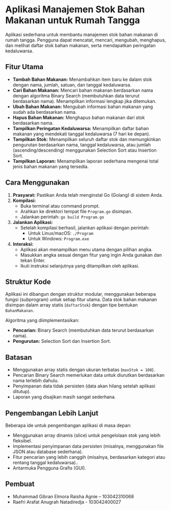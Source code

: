 # Aplikasi Manajemen Stok Bahan Makanan untuk Rumah Tangga

Aplikasi sederhana untuk membantu manajemen stok bahan makanan di rumah tangga. Pengguna dapat mencatat, mencari, mengubah, menghapus, dan melihat daftar stok bahan makanan, serta mendapatkan peringatan kedaluwarsa.

## Fitur Utama

* **Tambah Bahan Makanan:** Menambahkan item baru ke dalam stok dengan nama, jumlah, satuan, dan tanggal kedaluwarsa.
* **Cari Bahan Makanan:** Mencari bahan makanan berdasarkan nama dengan algoritma Binary Search (membutuhkan data terurut berdasarkan nama). Menampilkan informasi lengkap jika ditemukan.
* **Ubah Bahan Makanan:** Mengubah informasi bahan makanan yang sudah ada berdasarkan nama.
* **Hapus Bahan Makanan:** Menghapus bahan makanan dari stok berdasarkan nama.
* **Tampilkan Peringatan Kedaluwarsa:** Menampilkan daftar bahan makanan yang mendekati tanggal kedaluwarsa (7 hari ke depan).
* **Tampilkan Stok:** Menampilkan seluruh daftar stok dan memungkinkan pengurutan berdasarkan nama, tanggal kedaluwarsa, atau jumlah (ascending/descending) menggunakan Selection Sort atau Insertion Sort.
* **Tampilkan Laporan:** Menampilkan laporan sederhana mengenai total jenis bahan makanan yang tersedia.

## Cara Menggunakan

1.  **Prasyarat:** Pastikan Anda telah menginstal Go (Golang) di sistem Anda.
2.  **Kompilasi:**
    * Buka terminal atau command prompt.
    * Arahkan ke direktori tempat file `Program.go` disimpan.
    * Jalankan perintah: `go build Program.go`
3.  **Jalankan Aplikasi:**
    * Setelah kompilasi berhasil, jalankan aplikasi dengan perintah:
        * Untuk Linux/macOS: `./Program`
        * Untuk Windows: `Program.exe`
4.  **Interaksi:**
    * Aplikasi akan menampilkan menu utama dengan pilihan angka.
    * Masukkan angka sesuai dengan fitur yang ingin Anda gunakan dan tekan Enter.
    * Ikuti instruksi selanjutnya yang ditampilkan oleh aplikasi.

## Struktur Kode

Aplikasi ini dibangun dengan struktur modular, menggunakan beberapa fungsi (subprogram) untuk setiap fitur utama. Data stok bahan makanan disimpan dalam array statis (`daftarStok`) dengan tipe bentukan `BahanMakanan`.

Algoritma yang diimplementasikan:

* **Pencarian:** Binary Search (membutuhkan data terurut berdasarkan nama).
* **Pengurutan:** Selection Sort dan Insertion Sort.

## Batasan

* Menggunakan array statis dengan ukuran terbatas (`maxStok = 100`).
* Pencarian Binary Search memerlukan data untuk diurutkan berdasarkan nama terlebih dahulu.
* Penyimpanan data tidak persisten (data akan hilang setelah aplikasi ditutup).
* Laporan yang disajikan masih sangat sederhana.

## Pengembangan Lebih Lanjut

Beberapa ide untuk pengembangan aplikasi di masa depan:

* Menggunakan array dinamis (slice) untuk pengelolaan stok yang lebih fleksibel.
* Implementasi penyimpanan data persisten (misalnya, menggunakan file JSON atau database sederhana).
* Fitur pencarian yang lebih canggih (misalnya, berdasarkan kategori atau rentang tanggal kedaluwarsa)..
* Antarmuka Pengguna Grafis (GUI).

## Pembuat

* Muhammad Gibran Elmora Raisha Agnie – 103042310068
* Raefri Arafat Anugrah Natadiredja -  103042400027